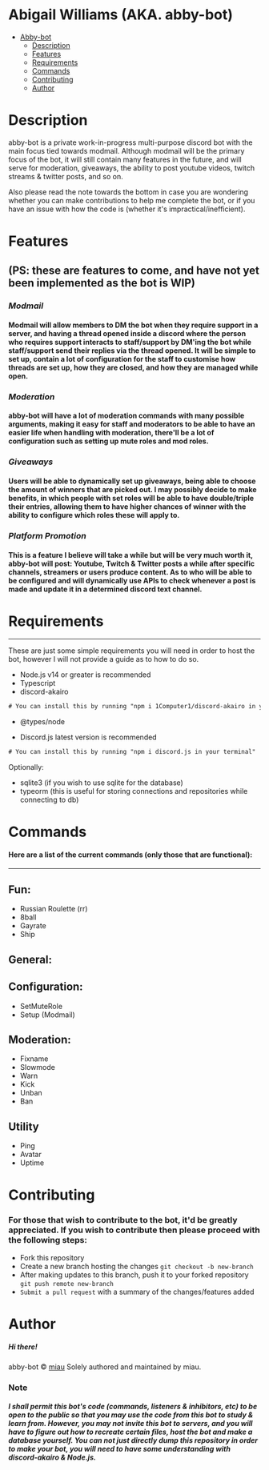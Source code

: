 # Abigail Williams (AKA. abby-bot)

- [Abby-bot](#abby-bot)
  - [Description](#description)
  - [Features](#features)
  - [Requirements](#requirements)
  - [Commands](#commands)
  - [Contributing](#contributing)
  - [Author](#author)

# Description

abby-bot is a private work-in-progress multi-purpose discord bot with the main focus tied towards modmail. Although modmail will be the primary focus of the bot, it will still contain many features in the future, and will serve for moderation, giveaways, the ability to post youtube videos, twitch streams & twitter posts, and so on.

Also please read the note towards the bottom in case you are wondering whether you can make contributions to help me complete the bot, or if you have an issue with how the code is (whether it's impractical/inefficient).

# Features
(PS: these are features to come, and have not yet been implemented as the bot is WIP)
---

### ___Modmail___

#### Modmail will allow members to DM the bot when they require support in a server, and having a thread opened inside a discord where the person who requires support interacts to staff/support by DM'ing the bot while staff/support send their replies via the thread opened. It will be simple to set up, contain a lot of configuration for the staff to customise how threads are set up, how they are closed, and how they are managed while open.

### ___Moderation___

#### abby-bot will have a lot of moderation commands with many possible arguments, making it easy for staff and moderators to be able to have an easier life when handling with moderation, there'll be a lot of configuration such as setting up mute roles and mod roles.

### ___Giveaways___

#### Users will be able to dynamically set up giveaways, being able to choose the amount of winners that are picked out. I may possibly decide to make benefits, in which people with set roles will be able to have double/triple their entries, allowing them to have higher chances of winner with the ability to configure which roles these will apply to.

### ___Platform Promotion___

#### This is a feature I believe will take a while but will be very much worth it, abby-bot will post: Youtube, Twitch & Twitter posts a while after specific channels, streamers or users produce content. As to who will be able to be configured and will dynamically use APIs to check whenever a post is made and update it in a determined discord text channel.

# Requirements
---

These are just some simple requirements you will need in order to host the bot, however I will not provide a guide as to how to do so.

<ul>
  <li>Node.js v14 or greater is recommended</li>
  <li>Typescript</li>
  <li>discord-akairo</li>
</ul>

```diff
# You can install this by running "npm i 1Computer1/discord-akairo in your terminal"
```

<ul>
  <li>@types/node</li>
</ul>

<ul>
  <li>Discord.js latest version is recommended</li>
</ul>

```diff
# You can install this by running "npm i discord.js in your terminal"
```

Optionally:
<ul>
  <li>sqlite3 (if you wish to use sqlite for the database)</li>
  <li>typeorm (this is useful for storing connections and repositories while connecting to db)</li>
</ul>

# Commands

#### Here are a list of the current commands (only those that are functional):
---
## Fun:

<ul>
  <li>Russian Roulette (rr)</li>
  <li>8ball</li>
  <li>Gayrate</li>
  <li>Ship</li>
</ul>

## General:

## Configuration:
<ul>
  <li>SetMuteRole</li>
  <li>Setup (Modmail)</li>
</ul>

## Moderation:

<ul>
  <li>Fixname</li>
  <li>Slowmode</li>
  <li>Warn</li>
  <li>Kick</li>
  <li>Unban</li>
  <li>Ban</li>
</ul>

## Utility

<ul>
  <li>Ping</li>
  <li>Avatar</li>
  <li>Uptime</li>
</ul>

# Contributing

### For those that wish to contribute to the bot, it'd be greatly appreciated. If you wish to contribute then please proceed with the following steps:

- Fork this repository
- Create a new branch hosting the changes `git checkout -b new-branch`
- After making updates to this branch, push it to your forked repository `git push remote new-branch`
- `Submit a pull request` with a summary of the changes/features added

# Author

##### Hi there!
abby-bot ©️ [miau](https://github.com/notmiauu)
Solely authored and maintained by miau.

### Note

##### I shall permit this bot's code (commands, listeners & inhibitors, etc) to be open to the public so that you may use the code from this bot to study & learn from. However, you may not invite this bot to servers, and you will have to figure out how to recreate certain files, host the bot and make a database yourself. You can not just directly dump this repository in order to make your bot, you will need to have some understanding with discord-akairo & Node.js.
